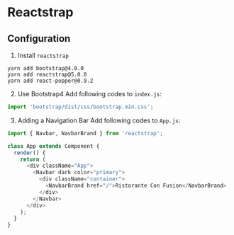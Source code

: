 # Reactstrap

## Configuration
1. Install `reactstrap`
```shell
yarn add bootstrap@4.0.0
yarn add reactstrap@5.0.0
yarn add react-popper@0.9.2
```
2. Use Bootstrap4
Add following codes to `index.js`:
```javascript
import 'bootstrap/dist/css/bootstrap.min.css';
```
3. Adding a Navigation Bar
Add following codes to `App.js`:
```javascript
import { Navbar, NavbarBrand } from 'reactstrap';

class App extends Component {
  render() {
    return (
      <div className="App">
        <Navbar dark color="primary">
          <div className="container">
            <NavbarBrand href="/">Ristorante Con Fusion</NavbarBrand>
          </div>
        </Navbar>
      </div>
    );
  }
}
```
